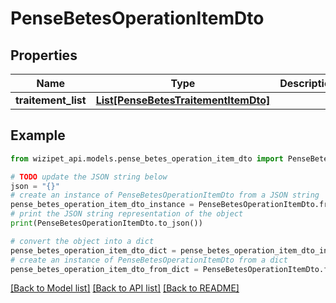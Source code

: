 # PenseBetesOperationItemDto


## Properties

Name | Type | Description | Notes
------------ | ------------- | ------------- | -------------
**traitement_list** | [**List[PenseBetesTraitementItemDto]**](PenseBetesTraitementItemDto.md) |  | [optional] 

## Example

```python
from wizipet_api.models.pense_betes_operation_item_dto import PenseBetesOperationItemDto

# TODO update the JSON string below
json = "{}"
# create an instance of PenseBetesOperationItemDto from a JSON string
pense_betes_operation_item_dto_instance = PenseBetesOperationItemDto.from_json(json)
# print the JSON string representation of the object
print(PenseBetesOperationItemDto.to_json())

# convert the object into a dict
pense_betes_operation_item_dto_dict = pense_betes_operation_item_dto_instance.to_dict()
# create an instance of PenseBetesOperationItemDto from a dict
pense_betes_operation_item_dto_from_dict = PenseBetesOperationItemDto.from_dict(pense_betes_operation_item_dto_dict)
```
[[Back to Model list]](../README.md#documentation-for-models) [[Back to API list]](../README.md#documentation-for-api-endpoints) [[Back to README]](../README.md)


